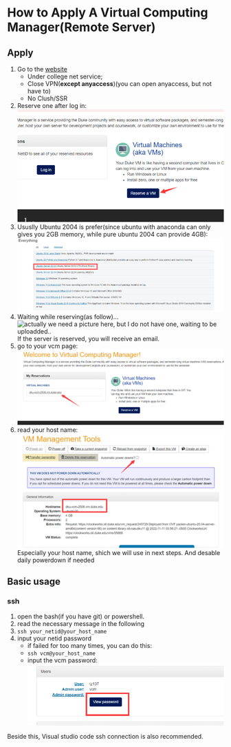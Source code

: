 # How to Apply A Virtual Computing Manager(Remote Server)
## Apply
1. Go to the [website](https://vcm.dukekunshan.edu.cn/)
   - Under college net service;
   - Close VPN(**except anyaccess**)(you can open anyaccess, but not have to)
   - No Clush/SSR
2. Reserve one after log in:  
   ![](apply_vcm_img/reserve_vm.png)
3. Ususlly Ubuntu 2004 is prefer(since ubuntu with anaconda can only gives you 2GB memory, while pure ubuntu 2004 can provide 4GB):
   ![](apply_vcm_img/system.png)
4. Waiting while reserving(as follow)...  
   ![actually we need a picture here, but I do not have one, waiting to be uploadded..]()  
   If the server is reserved, you will receive an email.
5. go to your vcm page:
   ![](./apply_vcm_img/your_vcm.png)
6. read your host name:
   ![](./apply_vcm_img/vcm_setting.png)
   Especially your host name, shich we will use in next steps.
   And desable daily powerdown if needed

## Basic usage
### ssh

1. open the bash(if you have git) or powershell.
2. read the necessary message in the following 
3. `ssh your_netid@your_host_name`
4. input your netid password
   - if failed for too many times, you can do this:
   - `ssh vcm@your_host_name`
   - input the vcm password:
     ![](./apply_vcm_img/vcm_password.png)

Beside this, Visual studio code ssh connection is also recommended.